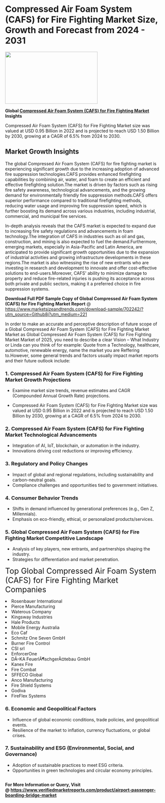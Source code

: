 <H1>Compressed Air Foam System (CAFS) for Fire Fighting Market Size, Growth and Forecast from 2024 - 2031</H1><img class="aligncenter size-medium wp-image-584254" src="https://thirdeyenews.in/wp-content/uploads/2024/09/Global-Market-Research-300x168.jpeg" alt="" width="300" height="168" /><p><strong>Global&nbsp;<a href="https://www.marketsizeandtrends.com/download-sample/702242/?utm_source=Github8j?utm_medium=221">Compressed Air Foam System (CAFS) for Fire Fighting Market</a> Insights</strong></p><p>Compressed Air Foam System (CAFS) for Fire Fighting Market size was valued at USD 0.95 Billion in 2022 and is projected to reach USD 1.50 Billion by 2030, growing at a CAGR of 6.5% from 2024 to 2030.</p><p><h2>Market Growth Insights</h2> <p>The global Compressed Air Foam System (CAFS) for fire fighting market is experiencing significant growth due to the increasing adoption of advanced fire suppression technologies.CAFS provides enhanced firefighting capabilities by combining air, water, and foam to create an efficient and effective firefighting solution.The market is driven by factors such as rising fire safety awareness, technological advancements, and the growing demand for environmentally friendly fire suppression methods.CAFS offers superior performance compared to traditional firefighting methods, reducing water usage and improving fire suppression speed, which is further boosting its demand across various industries, including industrial, commercial, and municipal fire services.</p> <p>In-depth analysis reveals that the CAFS market is expected to expand due to increasing fire safety regulations and advancements in foam technology.The integration of CAFS in industries such as oil and gas, construction, and mining is also expected to fuel the demand.Furthermore, emerging markets, especially in Asia-Pacific and Latin America, are anticipated to provide significant growth opportunities due to the expansion of industrial activities and growing infrastructure developments in these regions.The market is also witnessing the rise of new entrants who are investing in research and development to innovate and offer cost-effective solutions to end-users.Moreover, CAFS' ability to minimize damage to property and reduce fire-related injuries is pushing its acceptance across both private and public sectors, making it a preferred choice in fire suppression systems.</p> <p><span class=""><strong>Download Full PDF Sample Copy of Global Compressed Air Foam System (CAFS) for Fire Fighting Market Report</strong> @ <a href="https://www.marketsizeandtrends.com/download-sample/702242/?utm_source=Github8j?utm_medium=221" target="_blank">https://www.marketsizeandtrends.com/download-sample/702242/?utm_source=Github8j?utm_medium=221</a></span></p><p>In order to make an accurate and perceptive description of future scope of a Global&nbsp;Compressed Air Foam System (CAFS) for Fire Fighting Market Market as Global&nbsp;Compressed Air Foam System (CAFS) for Fire Fighting Market Market of 2025, you need to describe a clear Vision &ndash; What Industry or Linda can you think of for example: Quote from a Technology, healthcare, automotive, renewable energy, name the market you are Reffering to.However, some general trends and factors usually impact market reports and their future outlook include:</p><h3>1.&nbsp;<strong>Compressed Air Foam System (CAFS) for Fire Fighting Market Growth Projections</strong></h3><ul><li>Examine market size trends, revenue estimates and CAGR (Compounded Annual Growth Rate) projections.</li><li><p>Compressed Air Foam System (CAFS) for Fire Fighting Market size was valued at USD 0.95 Billion in 2022 and is projected to reach USD 1.50 Billion by 2030, growing at a CAGR of 6.5% from 2024 to 2030.</p></li></ul><h3>2.&nbsp;<strong>Compressed Air Foam System (CAFS) for Fire Fighting Market Technological Advancements</strong></h3><ul><li>Integration of AI, IoT, blockchain, or automation in the industry.</li><li>Innovations driving cost reductions or improving efficiency.</li></ul><h3>3.&nbsp;<strong>Regulatory and Policy Changes</strong></h3><ul><li>Impact of global and regional regulations, including sustainability and carbon-neutral goals.</li><li>Compliance challenges and opportunities tied to government initiatives.</li></ul><h3>4.&nbsp;<strong>Consumer Behavior Trends</strong></h3><ul><li>Shifts in demand influenced by generational preferences (e.g., Gen Z, Millennials).</li><li>Emphasis on eco-friendly, ethical, or personalized products/services.</li></ul><h3>5.&nbsp;<strong>Global Compressed Air Foam System (CAFS) for Fire Fighting Market Competitive Landscape</strong></h3><ul><li>Analysis of key players, new entrants, and partnerships shaping the industry.</li><li>Strategies for differentiation and market penetration.</li></ul><p data-pm-slice="1 1 []"><span style="color: inherit; font-family: inherit; font-size: 25px;">Top Global Compressed Air Foam System (CAFS) for Fire Fighting Market Companies</span></p><div class="" data-test-id=""><p><li>Rosenbauer International</li><li> Pierce Manufacturing</li><li> Waterous Company</li><li> Kingsway Industries</li><li> Hale Products</li><li> Mobile Energy Australia</li><li> Eco Caf</li><li> Schmitz One Seven GmbH</li><li> Burner Fire Control</li><li> CSI srl</li><li> EnforcerOne</li><li> DÃ–KA FeuerlÃ¶schgerÃ¤tebau GmbH</li><li> Kanex Fire</li><li> Fire Combat</li><li> SFFECO Global</li><li> Anco Manufacturing</li><li> Fire Shield Systems</li><li> Godiva</li><li> FireFlex Systems</li></p></div><h3>6.&nbsp;<strong>Economic and Geopolitical Factors</strong></h3><ul><li>Influence of global economic conditions, trade policies, and geopolitical events.</li><li>Resilience of the market to inflation, currency fluctuations, or global crises.</li></ul><h3>7.&nbsp;<strong>Sustainability and ESG (Environmental, Social, and Governance)</strong></h3><ul><li>Adoption of sustainable practices to meet ESG criteria.</li><li>Opportunities in green technologies and circular economy principles.</li></ul><h2><strong style="font-size: 14px;">For More Information or Query, Visit @&nbsp;</strong><a style="background-color: #ffffff; font-size: 14px;" href="https://www.marketsizeandtrends.com/report/compressed-air-foam-system-cafs-for-fire-fighting-market/" target="_blank">https://www.verifiedmarketreports.com/product/airport-passenger-boarding-bridge-market</a></h2>